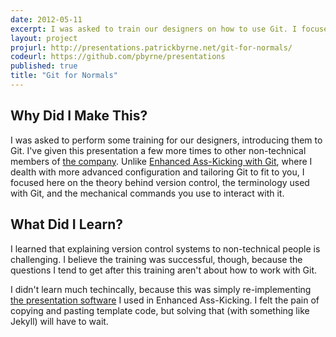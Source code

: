 ```yaml
---
date: 2012-05-11
excerpt: I was asked to train our designers on how to use Git. I focused first on explaining what version control is and does, then moved onto terminology, then the nuts and bolts of interacting with Git. It seemed to go well.
layout: project
projurl: http://presentations.patrickbyrne.net/git-for-normals/
codeurl: https://github.com/pbyrne/presentations
published: true
title: "Git for Normals"
---
```


## Why Did I Make This?

I was asked to perform some training for our designers, introducing them to
Git. I've given this presentation a few more times to other non-technical
members of [the company][sportngin]. Unlike [Enhanced Ass-Kicking with
Git][ass-kicking], where I dealth with more advanced configuration and
tailoring Git to fit to you, I focused here on the theory behind version
control, the terminology used with Git, and the mechanical commands you use to
interact with it.

[sportngin]:http://sportngin.com
[ass-kicking]:http://presentations.patrickbyrne.net/git-ass-kicking/

## What Did I Learn?

I learned that explaining version control systems to non-technical people is
challenging. I believe the training was successful, though, because the
questions I tend to get after this training aren't about how to work with Git.

I didn't learn much techincally, because this was simply re-implementing [the
presentation software][deck.js] I used in Enhanced Ass-Kicking. I felt the pain
of copying and pasting template code, but solving that (with something like
Jekyll) will have to wait.

[deck.js]:http://imakewebthings.github.com/deck.js/

